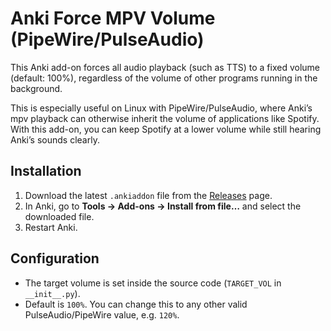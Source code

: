 # Anki Force MPV Volume (PipeWire/PulseAudio)

This Anki add-on forces all audio playback (such as TTS) to a fixed volume (default: 100%), regardless of the volume of other programs running in the background.

This is especially useful on Linux with PipeWire/PulseAudio, where Anki’s mpv playback can otherwise inherit the volume of applications like Spotify. With this add-on, you can keep Spotify at a lower volume while still hearing Anki’s sounds clearly.

## Installation

1. Download the latest `.ankiaddon` file from the [Releases](https://github.com/ViktorHoffmann/force_mpv_volume/releases) page.
2. In Anki, go to **Tools → Add-ons → Install from file…** and select the downloaded file.
3. Restart Anki.

## Configuration

- The target volume is set inside the source code (`TARGET_VOL` in `__init__.py`).
- Default is `100%`. You can change this to any other valid PulseAudio/PipeWire value, e.g. `120%`.
